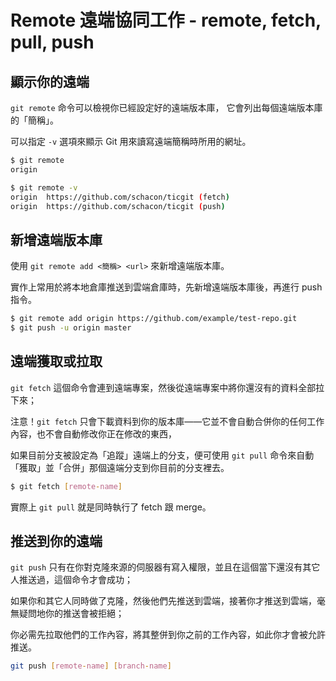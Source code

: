 # Remote 遠端協同工作 - remote, fetch, pull, push

## 顯示你的遠端

`git remote` 命令可以檢視你已經設定好的遠端版本庫， 它會列出每個遠端版本庫的「簡稱」。

可以指定 `-v` 選項來顯示 Git 用來讀寫遠端簡稱時所用的網址。

```bash
$ git remote
origin

$ git remote -v
origin	https://github.com/schacon/ticgit (fetch)
origin	https://github.com/schacon/ticgit (push)
```

## 新增遠端版本庫

使用 `git remote add <簡稱> <url>` 來新增遠端版本庫。

實作上常用於將本地倉庫推送到雲端倉庫時，先新增遠端版本庫後，再進行 push 指令。

```bash
$ git remote add origin https://github.com/example/test-repo.git
$ git push -u origin master
```


## 遠端獲取或拉取

`git fetch` 這個命令會連到遠端專案，然後從遠端專案中將你還沒有的資料全部拉下來；

注意！`git fetch` 只會下載資料到你的版本庫——它並不會自動合併你的任何工作內容，也不會自動修改你正在修改的東西，

如果目前分支被設定為「追蹤」遠端上的分支，便可使用 `git pull` 命令來自動「獲取」並「合併」那個遠端分支到你目前的分支裡去。

```bash
$ git fetch [remote-name]
```

實際上 `git pull` 就是同時執行了 fetch 跟 merge。


## 推送到你的遠端

`git push` 只有在你對克隆來源的伺服器有寫入權限，並且在這個當下還沒有其它人推送過，這個命令才會成功；

如果你和其它人同時做了克隆，然後他們先推送到雲端，接著你才推送到雲端，毫無疑問地你的推送會被拒絕；

你必需先拉取他們的工作內容，將其整併到你之前的工作內容，如此你才會被允許推送。

```bash
git push [remote-name] [branch-name]
```